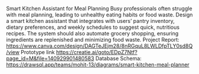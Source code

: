 Smart Kitchen Assistant for Meal Planning
Busy professionals often struggle with meal planning, leading to unhealthy eating habits or food waste. Design a smart kitchen assistant that integrates with users’ pantry inventory, dietary preferences, and weekly schedules to suggest quick, nutritious recipes. The system should also automate grocery shopping, ensuring ingredients are replenished and minimizing food waste.
Project Report: https://www.canva.com/design/DAGTeJEjm28/8nRGquL8LWLDfpTLY0sd8Q/view
Prototype link https://creatie.ai/goto/EDpZ7Ntf?page_id=M&file=140929901480583
Database Schema: https://drawsql.app/teams/mohit-13/diagrams/smart-kitchen-meal-planner
